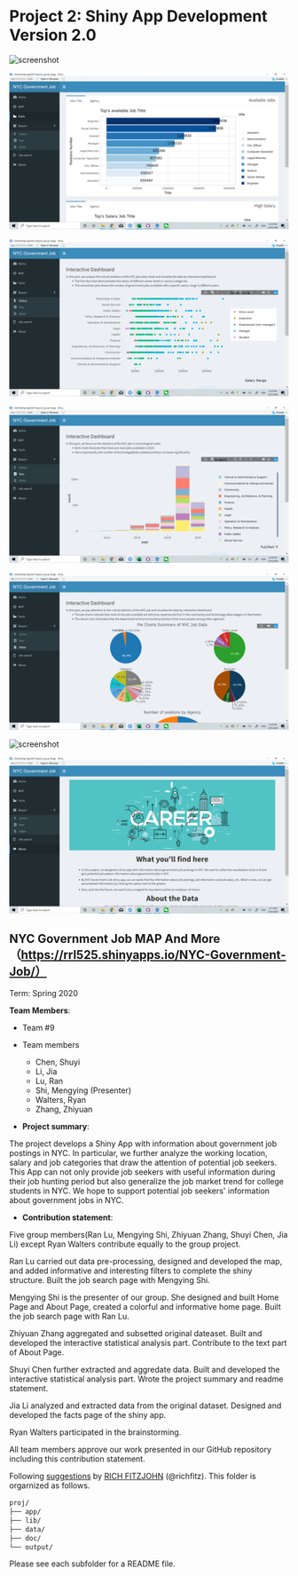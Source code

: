 # Project 2: Shiny App Development Version 2.0
![screenshot](doc/home.png)

![screenshot](doc/facts.png)

![screenshot](doc/Salary.png)

![screenshot](doc/Year.png)

![screenshot](doc/Other.png)

![screenshot](doc/Search.png)

![screenshot](doc/About.png)


## NYC Government Job MAP And More（https://rrl525.shinyapps.io/NYC-Government-Job/）
Term: Spring 2020

**Team Members**: 
+ Team #9
+  Team members
	+ Chen, Shuyi
	+ Li, Jia
	+ Lu, Ran
	+ Shi, Mengying (Presenter)
	+ Walters, Ryan
	+ Zhang, Zhiyuan

+ **Project summary**: 

The project develops a Shiny App with information about government job postings in NYC.  In particular, we further analyze the working location, salary and job categories that draw the attention of potential job seekers. This App can not only provide job seekers with useful information during their job hunting period but also generalize the job market trend for college students in NYC. We hope to support potential job seekers' information about government jobs in NYC.

+ **Contribution statement**: 
 
Five group members(Ran Lu, Mengying Shi, Zhiyuan Zhang, Shuyi Chen, Jia Li) except Ryan Walters contribute equally to the group project.

Ran Lu carried out data pre-processing, designed and developed the map, and added informative and interesting filters to complete the shiny structure. Built the job search page with Mengying Shi.

Mengying Shi is the presenter of our group. She designed and built Home Page and About Page, created a colorful and informative home page. Built the job search page with Ran Lu.

Zhiyuan Zhang aggregated and subsetted original dateaset.  Built and developed the interactive statistical analysis part. Contribute to the text part of About Page.

Shuyi Chen further extracted and aggredate data. Built and developed the interactive statistical analysis part. Wrote the project summary and readme statement.

Jia Li analyzed and extracted data from the original dataset. Designed and developed the facts page of the shiny app.

Ryan Walters participated in the brainstorming.

All team members approve our work presented in our GitHub repository including this contribution statement.

Following [suggestions](http://nicercode.github.io/blog/2013-04-05-projects/) by [RICH FITZJOHN](http://nicercode.github.io/about/#Team) (@richfitz). This folder is orgarnized as follows.

```
proj/
├── app/
├── lib/
├── data/
├── doc/
└── output/
```

Please see each subfolder for a README file.

